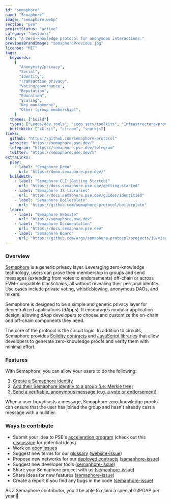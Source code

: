 ```yaml
---
id: "semaphore"
name: "Semaphore"
image: "semaphore.webp"
section: "pse"
projectStatus: "active"
category: "devtools"
tldr: "A zero-knowledge protocol for anonymous interactions."
previousBrandImage: "semaphorePrevious.jpg"
license: "MIT"
tags:
  keywords:
    [
      "Anonymity/privacy",
      "Social",
      "Identity",
      "Transaction privacy",
      "Voting/governance",
      "Reputation",
      "Education",
      "Scaling",
      "Key management",
      "Other (group membership)",
    ]
  themes: ["build"]
  types: ["Legos/dev tools", "Lego sets/toolkits", "Infrastructure/protocol"]
  builtWith: ["zk-kit", "circom", "snarkjs"]
links:
  github: "https://github.com/semaphore-protocol"
  website: "https://semaphore.pse.dev/"
  telegram: "https://semaphore.pse.dev/telegram"
  twitter: "https://semaphore.pse.dev/x"
extraLinks:
  play:
    - label: "Semaphore Demo"
      url: "https://demo.semaphore.pse.dev/"
  buildWith:
    - label: "Semaphore CLI (Getting Started)"
      url: "https://docs.semaphore.pse.dev/getting-started"
    - label: "Semaphore JS libraries"
      url: "https://docs.semaphore.pse.dev/guides/identities"
    - label: "Semaphore Boilerplate"
      url: "https://github.com/semaphore-protocol/boilerplate"
  learn:
    - label: "Semaphore Website"
      url: "https://semaphore.pse.dev"
    - label: "Semaphore Documentation"
      url: "https://docs.semaphore.pse.dev"
    - label: "Semaphore Board"
      url: "https://github.com/orgs/semaphore-protocol/projects/10/views/1"
---
```


### Overview

[Semaphore](https://semaphore.pse.dev/) is a generic privacy layer. Leveraging zero-knowledge technology, users can prove their membership in groups and send messages (extending from votes to endorsements)
off-chain or across EVM-compatible blockchains, all without revealing their personal identity. Use cases include private voting, whistleblowing, anonymous DAOs, and mixers.

Semaphore is designed to be a simple and generic privacy layer for decentralized applications (dApps). It encourages modular application design, allowing
dApp developers to choose and customize the on-chain and off-chain components they need.

The core of the protocol is the circuit logic. In addition to circuits, Semaphore provides [Solidity contracts](https://github.com/semaphore-protocol/semaphore/tree/main/packages/contracts) and
[JavaScript libraries](https://github.com/semaphore-protocol/semaphore/tree/main#-packages) that allow developers to generate zero-knowledge proofs and verify them with minimal effort.

### Features

With Semaphore, you can allow your users to do the following:

1. [Create a Semaphore identity](https://docs.semaphore.pse.dev/guides/identities)
2. [Add their Semaphore identity to a group (i.e. Merkle tree)](https://docs.semaphore.pse.dev/guides/groups)
3. [Send a verifiable, anonymous message (e.g. a vote or endorsement)](https://docs.semaphore.pse.dev/guides/proofs)

When a user broadcasts a message, Semaphore zero-knowledge proofs can ensure that the user has joined the group and hasn't already cast a message with a nullifier.

### Ways to contribute

- Submit your idea to PSE's [acceleration program](https://github.com/privacy-scaling-explorations/acceleration-program) (check out this [discussion](https://github.com/orgs/semaphore-protocol/discussions/463) for potential ideas).
- Work on [open issues](https://github.com/semaphore-protocol/semaphore/contribute)
- Suggest new terms for our [glossary](https://semaphore.pse.dev/docs/glossary) ([website-issue](https://github.com/semaphore-protocol/website/issues/new?assignees=&labels=documentation&template=---glossary-term.md&title=))
- Propose new networks for our [deployed contracts](https://semaphore.pse.dev/docs/deployed-contracts) ([semaphore-issue](https://github.com/semaphore-protocol/semaphore/issues/new?assignees=&labels=&template=----network.md&title=))
- Suggest new developer tools ([semaphore-issue](https://github.com/semaphore-protocol/semaphore/issues/new?assignees=&labels=feature+%3Arocket%3A&template=---package.md&title=))
- Share your Semaphore project with us ([semaphore-issue](https://github.com/semaphore-protocol/semaphore/issues/new?assignees=&labels=documentation++%F0%9F%93%96&template=----project.md&title=))
- Share ideas for new features ([semaphore-issue](https://github.com/semaphore-protocol/semaphore/issues/new?assignees=&labels=feature+%3Arocket%3A&template=---feature.md&title=))
- Create a report if you find any bugs in the code ([semaphore-issue](https://github.com/semaphore-protocol/semaphore/issues/new?assignees=&labels=bug+%F0%9F%90%9B&template=---bug.md&title=))

As a Semaphore contributor, you'll be able to claim a special GitPOAP per year 🏅
